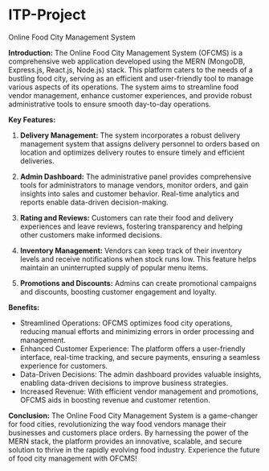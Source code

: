 # ITP-Project
Online Food City Management System



**Introduction:**
The Online Food City Management System (OFCMS) is a comprehensive web application developed using the MERN (MongoDB, Express.js, React.js, Node.js) stack. This platform caters to the needs of a bustling food city, serving as an efficient and user-friendly tool to manage various aspects of its operations. The system aims to streamline food vendor management, enhance customer experiences, and provide robust administrative tools to ensure smooth day-to-day operations.

**Key Features:**


1. **Delivery Management:** The system incorporates a robust delivery management system that assigns delivery personnel to orders based on location and optimizes delivery routes to ensure timely and efficient deliveries.

2. **Admin Dashboard:** The administrative panel provides comprehensive tools for administrators to manage vendors, monitor orders, and gain insights into sales and customer behavior. Real-time analytics and reports enable data-driven decision-making.

3. **Rating and Reviews:** Customers can rate their food and delivery experiences and leave reviews, fostering transparency and helping other customers make informed decisions.

4. **Inventory Management:** Vendors can keep track of their inventory levels and receive notifications when stock runs low. This feature helps maintain an uninterrupted supply of popular menu items.

5. **Promotions and Discounts:** Admins can create promotional campaigns and discounts, boosting customer engagement and loyalty.

**Benefits:**

- Streamlined Operations: OFCMS optimizes food city operations, reducing manual efforts and minimizing errors in order processing and management.
- Enhanced Customer Experience: The platform offers a user-friendly interface, real-time tracking, and secure payments, ensuring a seamless experience for customers.
- Data-Driven Decisions: The admin dashboard provides valuable insights, enabling data-driven decisions to improve business strategies.
- Increased Revenue: With efficient vendor management and promotions, OFCMS aids in boosting revenue and customer retention.

**Conclusion:**
The Online Food City Management System is a game-changer for food cities, revolutionizing the way food vendors manage their businesses and customers place orders. By harnessing the power of the MERN stack, the platform provides an innovative, scalable, and secure solution to thrive in the rapidly evolving food industry. Experience the future of food city management with OFCMS!
